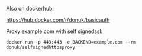 Also on dockerhub:

https://hub.docker.com/r/donuk/basicauth

Proxy example.com with self signedssl:

```
docker run -p 443:443 -e BACKEND=example.com --rm donuk/selfsignedhttpsproxy
```

